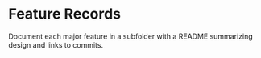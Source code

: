 # Feature Records

Document each major feature in a subfolder with a README summarizing design and links to commits.
